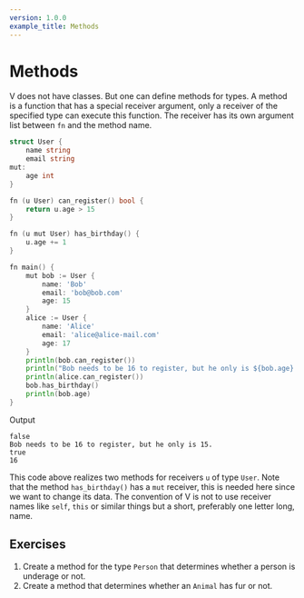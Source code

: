 ```yaml
---
version: 1.0.0
example_title: Methods
---
```


# Methods

V does not have classes. But one can define methods for types.
A method is a function that has a special receiver argument,
only a receiver of the specified type can execute this function.
The receiver has its own argument list between `fn` and the method name.

```go
struct User {
    name string
    email string
mut:
    age int
}

fn (u User) can_register() bool {
    return u.age > 15
}

fn (u mut User) has_birthday() {
    u.age += 1
}

fn main() {
    mut bob := User {
        name: 'Bob'
        email: 'bob@bob.com'
        age: 15
    }
    alice := User {
        name: 'Alice'
        email: 'alice@alice-mail.com'
        age: 17
    }
    println(bob.can_register())
    println("Bob needs to be 16 to register, but he only is ${bob.age}.")
    println(alice.can_register())
    bob.has_birthday()
    println(bob.age)
}
```

Output

```console
false
Bob needs to be 16 to register, but he only is 15.
true
16
```

This code above realizes two methods for receivers `u` of type `User`.
Note that the method `has_birthday()` has a `mut` receiver, this is needed here since we want to change its data.
The convention of V is not to use receiver names like `self`, `this` or similar things but a short, preferably one letter long, name.

## Exercises

1. Create a method for the type `Person` that determines whether a person is underage or not.
2. Create a method that determines whether an `Animal` has fur or not.
